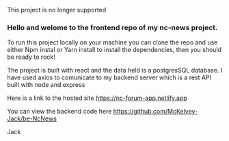 This project is no longer supported

### Hello and welome to the frontend repo of my nc-news project.

To run this project locally on your machine you can clone the repo and use either Npm instal or Yarn install to install the dependencies, then you should be ready to rock!

The project is built with react and the data held is a postgresSQL database. I have used axios to comunicate to my backend server which is a rest API built with node and express

Here is a link to the hosted site https://nc-forum-app.netlify.app

You can view the backend code here https://github.com/McKelvey-Jack/be-NcNews

Jack

